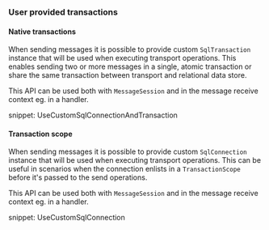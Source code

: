 ### User provided transactions

#### Native transactions

When sending messages it is possible to provide custom `SqlTransaction` instance that will be used when executing transport operations. This enables sending two or more messages in a single, atomic transaction or share the same transaction between transport and relational data store. 

This API can be used both with `MessageSession` and in the message receive context eg. in a handler.

snippet: UseCustomSqlConnectionAndTransaction

#### Transaction scope

When sending messages it is possible to provide custom `SqlConnection` instance that will be used when executing transport operations. This can be useful in scenarios when the connection enlists in a `TransactionScope` before it's passed to the send operations.

This API can be used both with `MessageSession` and in the message receive context eg. in a handler. 

snippet: UseCustomSqlConnection